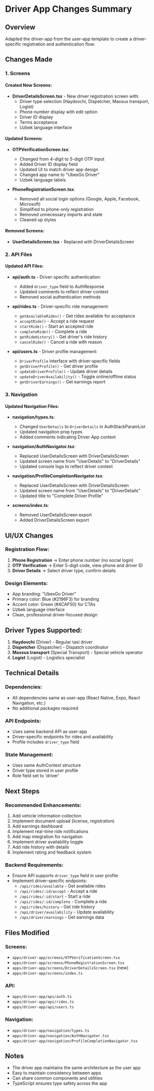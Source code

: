 # Driver App Changes Summary

## Overview
Adapted the driver-app from the user-app template to create a driver-specific registration and authentication flow.

## Changes Made

### 1. Screens

#### Created New Screens:
- **DriverDetailsScreen.tsx** - New driver registration screen with:
  - Driver type selection (Haydovchi, Dispetcher, Maxsus transport, Logist)
  - Phone number display with edit option
  - Driver ID display
  - Terms acceptance
  - Uzbek language interface

#### Updated Screens:
- **OTPVerificationScreen.tsx**:
  - Changed from 4-digit to 5-digit OTP input
  - Added Driver ID display field
  - Updated UI to match driver app design
  - Changed app name to "UbexGo Driver"
  - Uzbek language labels

- **PhoneRegistrationScreen.tsx**:
  - Removed all social login options (Google, Apple, Facebook, Microsoft)
  - Simplified to phone-only registration
  - Removed unnecessary imports and state
  - Cleaned up styles

#### Removed Screens:
- **UserDetailsScreen.tsx** - Replaced with DriverDetailsScreen

### 2. API Files

#### Updated API Files:
- **api/auth.ts** - Driver-specific authentication:
  - Added `driver_type` field to AuthResponse
  - Updated comments to reflect driver context
  - Removed social authentication methods

- **api/rides.ts** - Driver-specific ride management:
  - `getAvailableRides()` - Get rides available for acceptance
  - `acceptRide()` - Accept a ride request
  - `startRide()` - Start an accepted ride
  - `completeRide()` - Complete a ride
  - `getRideHistory()` - Get driver's ride history
  - `cancelRide()` - Cancel a ride with reason

- **api/users.ts** - Driver profile management:
  - `DriverProfile` interface with driver-specific fields
  - `getDriverProfile()` - Get driver profile
  - `updateDriverProfile()` - Update driver details
  - `updateDriverAvailability()` - Toggle online/offline status
  - `getDriverEarnings()` - Get earnings report

### 3. Navigation

#### Updated Navigation Files:
- **navigation/types.ts**:
  - Changed `UserDetails` to `DriverDetails` in AuthStackParamList
  - Updated navigation prop types
  - Added comments indicating Driver App context

- **navigation/AuthNavigator.tsx**:
  - Replaced UserDetailsScreen with DriverDetailsScreen
  - Updated screen name from "UserDetails" to "DriverDetails"
  - Updated console logs to reflect driver context

- **navigation/ProfileCompletionNavigator.tsx**:
  - Replaced UserDetailsScreen with DriverDetailsScreen
  - Updated screen name from "UserDetails" to "DriverDetails"
  - Updated title to "Complete Driver Profile"

- **screens/index.ts**:
  - Removed UserDetailsScreen export
  - Added DriverDetailsScreen export

## UI/UX Changes

### Registration Flow:
1. **Phone Registration** → Enter phone number (no social login)
2. **OTP Verification** → Enter 5-digit code, view phone and driver ID
3. **Driver Details** → Select driver type, confirm details

### Design Elements:
- App branding: "UbexGo Driver"
- Primary color: Blue (#2196F3) for branding
- Accent color: Green (#4CAF50) for CTAs
- Uzbek language interface
- Clean, professional driver-focused design

## Driver Types Supported:
1. **Haydovchi** (Driver) - Regular taxi driver
2. **Dispetcher** (Dispatcher) - Dispatch coordinator
3. **Maxsus transport** (Special Transport) - Special vehicle operator
4. **Logist** (Logist) - Logistics specialist

## Technical Details

### Dependencies:
- All dependencies same as user-app (React Native, Expo, React Navigation, etc.)
- No additional packages required

### API Endpoints:
- Uses same backend API as user-app
- Driver-specific endpoints for rides and availability
- Profile includes `driver_type` field

### State Management:
- Uses same AuthContext structure
- Driver type stored in user profile
- Role field set to 'driver'

## Next Steps

### Recommended Enhancements:
1. Add vehicle information collection
2. Implement document upload (license, registration)
3. Add earnings dashboard
4. Implement real-time ride notifications
5. Add map integration for navigation
6. Implement driver availability toggle
7. Add ride history with details
8. Implement rating and feedback system

### Backend Requirements:
- Ensure API supports `driver_type` field in user profile
- Implement driver-specific endpoints:
  - `/api/rides/available` - Get available rides
  - `/api/rides/:id/accept` - Accept a ride
  - `/api/rides/:id/start` - Start a ride
  - `/api/rides/:id/complete` - Complete a ride
  - `/api/rides/history` - Get ride history
  - `/api/driver/availability` - Update availability
  - `/api/driver/earnings` - Get earnings data

## Files Modified

### Screens:
- `apps/driver-app/screens/OTPVerificationScreen.tsx`
- `apps/driver-app/screens/PhoneRegistrationScreen.tsx`
- `apps/driver-app/screens/DriverDetailsScreen.tsx` (new)
- `apps/driver-app/screens/index.ts`

### API:
- `apps/driver-app/api/auth.ts`
- `apps/driver-app/api/rides.ts`
- `apps/driver-app/api/users.ts`

### Navigation:
- `apps/driver-app/navigation/types.ts`
- `apps/driver-app/navigation/AuthNavigator.tsx`
- `apps/driver-app/navigation/ProfileCompletionNavigator.tsx`

## Notes

- The driver app maintains the same architecture as the user app
- Easy to maintain consistency between apps
- Can share common components and utilities
- TypeScript ensures type safety across the app

